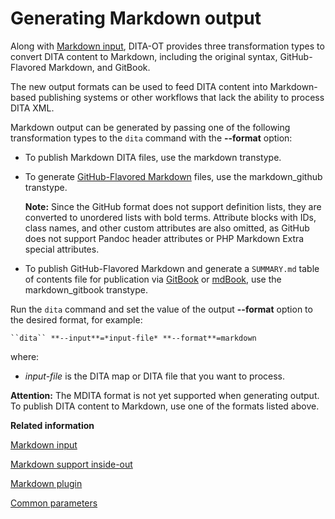# Generating Markdown output

Along with [Markdown input](markdown-input.md), DITA-OT provides three transformation types to convert DITA content to Markdown, including the original syntax, GitHub-Flavored Markdown, and GitBook.

The new output formats can be used to feed DITA content into Markdown-based publishing systems or other workflows that lack the ability to process DITA XML.

Markdown output can be generated by passing one of the following transformation types to the `dita` command with the **--format** option:

-   To publish Markdown DITA files, use the markdown transtype.

-   To generate [GitHub-Flavored Markdown](https://github.github.com/gfm/) files, use the markdown\_github transtype.

    **Note:** Since the GitHub format does not support definition lists, they are converted to unordered lists with bold terms. Attribute blocks with IDs, class names, and other custom attributes are also omitted, as GitHub does not support Pandoc header attributes or PHP Markdown Extra special attributes.

-   To publish GitHub-Flavored Markdown and generate a `SUMMARY.md` table of contents file for publication via [GitBook](https://www.gitbook.com) or [mdBook](https://rust-lang.github.io/mdBook/), use the markdown\_gitbook transtype.


Run the `dita` command and set the value of the output **--format** option to the desired format, for example:

```
``dita`` **--input**=*input-file* **--format**=markdown
```

where:

-   *input-file* is the DITA map or DITA file that you want to process.

**Attention:** The MDITA format is not yet supported when generating output. To publish DITA content to Markdown, use one of the formats listed above.

**Related information**  


[Markdown input](../topics/markdown-input.md)

[Markdown support inside-out](https://www.oxygenxml.com/events/2017/dita-ot_day.html#Markdown_support_inside-out)

[Markdown plugin](https://www.oxygenxml.com/events/2015/dita-ot_day.html#Markdown_plugin)

[Common parameters](../parameters/parameters-base.md)

